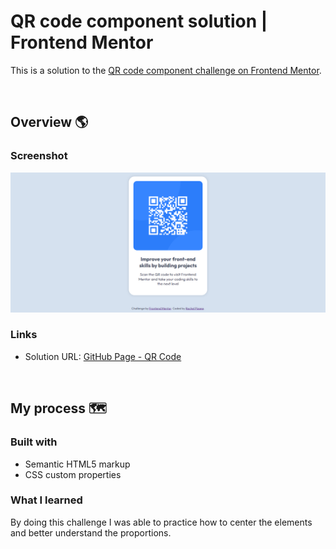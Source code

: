 # QR code component solution | Frontend Mentor

This is a solution to the [QR code component challenge on Frontend Mentor](https://www.frontendmentor.io/challenges/qr-code-component-iux_sIO_H).

<br>

## Overview 🌎

### Screenshot

![Screenshot page QR Code](img/screenshot-page-qr-code.png)

### Links

- Solution URL: [GitHub Page - QR Code](https://rachelpizane.github.io/FM01-QR-Code/)

<br>

## My process 🗺️

### Built with

- Semantic HTML5 markup
- CSS custom properties

### What I learned

By doing this challenge I was able to practice how to center the elements and better understand the proportions.
